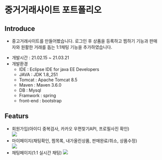 # 중거거래사이트 포트폴리오

## Introduce
- 중고거래사이트를 만들어봤습니다. 로그인 후 상품을 등록하고 찜하기 기능과 판매자와 원활한 거래를 돕는 1:1채팅 기능을 추가하였습니다.  
* 개발시간 : 21.02.15 ~ 21.03.21
* 개발환경
  - IDE : Eclipse IDE for java EE Developers
  - JAVA : JDK 1.8_251
  - Tomcat : Apache Tomcat 8.5
  - Maven : Maven 3.6.0
  - DB : Mysql
  - Framwork : spring
  - front-end : bootstrap

## Featurs
* 회원가입(아이디 중복검사, 카카오 우편찾기API, 프로필사진 확인)  
    <img src="https://user-images.githubusercontent.com/39799061/111898810-8efcd480-8a6b-11eb-857c-5bfe28885cae.jpg"/>      
* 마이페이지(채팅확인, 찜목록, 내가올린상품, 판매완료/취소, 상품수정)  
    <img src="https://user-images.githubusercontent.com/39799061/111898826-a5a32b80-8a6b-11eb-874c-d73bf2706ff0.jpg"/>  
* 채팅페이지(1:1 실시간 채팅) 
    <img src="https://user-images.githubusercontent.com/39799061/111898833-b9e72880-8a6b-11eb-8ec1-5330ef515e4c.jpg"/> 
    

      
